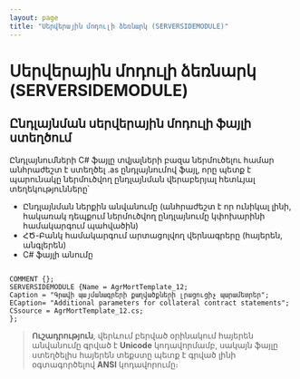 ```yaml
---
layout: page
title: "Սերվերային մոդուլի ձեռնարկ (SERVERSIDEMODULE)" 
---
```


# Սերվերային մոդուլի ձեռնարկ (SERVERSIDEMODULE)

## Ընդլայնման սերվերային մոդուլի ֆայլի ստեղծում

Ընդլայնումների C# ֆայլը տվյալների բազա ներմուծելու համար անհրաժեշտ է ստեղծել .as ընդլայնումով ֆայլ, որը պետք է պարունակը ներմուծվող ընդլայնման վերաբերյալ հետևյալ տեղեկությունները՝

* Ընդլայնման ներքին անվանումը (անհրաժեշտ է որ ունիկալ լինի, հակառակ դեպքում ներմուծվող ընդլայնումը կփոխարինի համակարգում պահվածին)
* ՀԾ-Բանկ համակարգում արտացոլվող վերնագրերը (հայերեն, անգլերեն)
* C# ֆայլի անումը

```as4x

COMMENT {};
SERVERSIDEMODULE {Name = AgrMortTemplate_12;
Caption = "Գրավի պայմանագրերի քաղվածքների լրացուցիչ պարամետրեր";
ECaption= "Additional parameters for collateral contract statements";
CSsource = AgrMortTemplate_12.cs;
};
```

> **Ուշադրություն**, վերևում բերված օրինակում հայերեն անվանումը գրված է **Unicode** կոդավորմամբ, սակայն ֆայլը ստեղծելիս հայերեն տեքստը պետք է գրված լինի օգտագործելով **ANSI** կոդավորումը։
